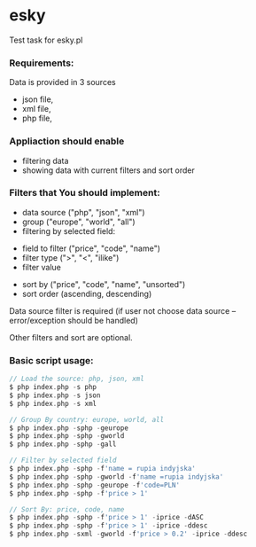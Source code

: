 esky
====

Test task for esky.pl

### Requirements:
Data is provided in 3 sources 
- json file,
- xml file,
- php file,

### Appliaction should enable 
- filtering data
- showing data with current filters and sort order

### Filters that You should implement:
- data source ("php", "json", "xml")
- group ("europe", "world", "all")
- filtering by selected field:
 * field to filter ("price", "code", "name")
 * filter type (">", "<", "ilike")
 * filter value
- sort by ("price", "code", "name", "unsorted")
- sort order (ascending, descending)

Data source filter is required (if user not choose data source – error/exception should be handled)

Other filters and sort are optional.

### Basic script usage:
```php
// Load the source: php, json, xml
$ php index.php -s php
$ php index.php -s json
$ php index.php -s xml

// Group By country: europe, world, all
$ php index.php -sphp -geurope
$ php index.php -sphp -gworld
$ php index.php -sphp -gall

// Filter by selected field
$ php index.php -sphp -f'name = rupia indyjska'
$ php index.php -sphp -gworld -f'name =rupia indyjska'
$ php index.php -sphp -geurope -f'code=PLN'
$ php index.php -sphp -f'price > 1'

// Sort By: price, code, name
$ php index.php -sphp -f'price > 1' -iprice -dASC
$ php index.php -sphp -f'price > 1' -iprice -ddesc
$ php index.php -sxml -gworld -f'price > 0.2' -iprice -ddesc
```
